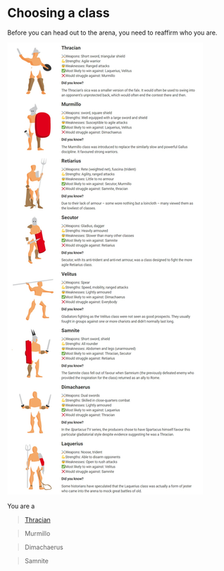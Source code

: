 # Choosing a class

Before you can head out to the arena, you need to reaffirm who you are.

[![Class details](../assets/classes.jpeg)](https://www.historyanswers.co.uk/ancient/what-were-the-different-types-of-gladiator/ "Go to source")

You are a

> [Thracian](3_thracian.md)

> Murmillo

> Dimachaerus

> Samnite
